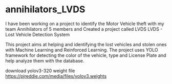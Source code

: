 # annihilators_LVDS

I have been working on a project to identify the Motor Vehicle theft with my team Annihilators of 5 members and Created a project called LVDS
LVDS - Lost Vehicle Detection System 

This project aims at helping and identifying the lost vehicles and stolen ones with Machine Learning and Reinforced Learning. The project uses YOLO framework for detecting the color of the vehicle, type and License Plate and help analyze them with the database.

download yolov3-320 weight file 
https://pjreddie.com/media/files/yolov3.weights
